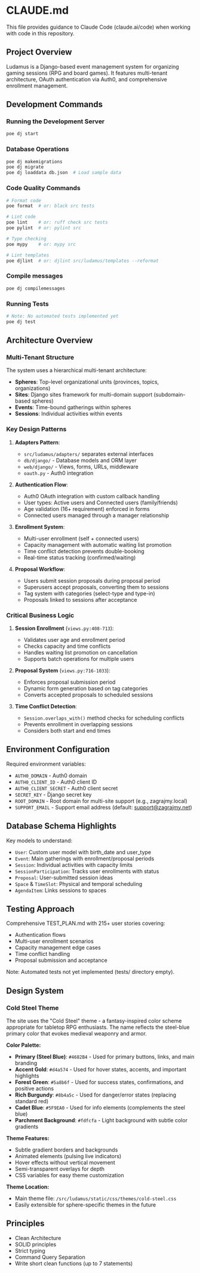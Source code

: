 # CLAUDE.md

This file provides guidance to Claude Code (claude.ai/code) when working with code in this repository.

## Project Overview

Ludamus is a Django-based event management system for organizing gaming sessions (RPG and board games). It features multi-tenant architecture, OAuth authentication via Auth0, and comprehensive enrollment management.

## Development Commands

### Running the Development Server
```bash
poe dj start
```

### Database Operations
```bash
poe dj makemigrations
poe dj migrate
poe dj loaddata db.json  # Load sample data
```

### Code Quality Commands
```bash
# Format code
poe format  # or: black src tests

# Lint code
poe lint    # or: ruff check src tests
poe pylint  # or: pylint src

# Type checking
poe mypy    # or: mypy src

# Lint templates
poe djlint  # or: djlint src/ludamus/templates --reformat
```

### Compile messages

```bash
poe dj compilemessages
```

### Running Tests
```bash
# Note: No automated tests implemented yet
poe dj test
```

## Architecture Overview

### Multi-Tenant Structure
The system uses a hierarchical multi-tenant architecture:
- **Spheres**: Top-level organizational units (provinces, topics, organizations)
- **Sites**: Django sites framework for multi-domain support (subdomain-based spheres)
- **Events**: Time-bound gatherings within spheres
- **Sessions**: Individual activities within events

### Key Design Patterns

1. **Adapters Pattern**: 
   - `src/ludamus/adapters/` separates external interfaces
   - `db/django/` - Database models and ORM layer
   - `web/django/` - Views, forms, URLs, middleware
   - `oauth.py` - Auth0 integration

2. **Authentication Flow**:
   - Auth0 OAuth integration with custom callback handling
   - User types: Active users and Connected users (family/friends)
   - Age validation (16+ requirement) enforced in forms
   - Connected users managed through a manager relationship

3. **Enrollment System**:
   - Multi-user enrollment (self + connected users)
   - Capacity management with automatic waiting list promotion
   - Time conflict detection prevents double-booking
   - Real-time status tracking (confirmed/waiting)

4. **Proposal Workflow**:
   - Users submit session proposals during proposal period
   - Superusers accept proposals, converting them to sessions
   - Tag system with categories (select-type and type-in)
   - Proposals linked to sessions after acceptance

### Critical Business Logic

1. **Session Enrollment** (`views.py:408-713`):
   - Validates user age and enrollment period
   - Checks capacity and time conflicts
   - Handles waiting list promotion on cancellation
   - Supports batch operations for multiple users

2. **Proposal System** (`views.py:716-1033`):
   - Enforces proposal submission period
   - Dynamic form generation based on tag categories
   - Converts accepted proposals to scheduled sessions

3. **Time Conflict Detection**:
   - `Session.overlaps_with()` method checks for scheduling conflicts
   - Prevents enrollment in overlapping sessions
   - Considers both start and end times

## Environment Configuration

Required environment variables:
- `AUTH0_DOMAIN` - Auth0 domain
- `AUTH0_CLIENT_ID` - Auth0 client ID
- `AUTH0_CLIENT_SECRET` - Auth0 client secret
- `SECRET_KEY` - Django secret key
- `ROOT_DOMAIN` - Root domain for multi-site support (e.g., zagrajmy.local)
- `SUPPORT_EMAIL` - Support email address (default: support@zagrajmy.net)

## Database Schema Highlights

Key models to understand:
- `User`: Custom user model with birth_date and user_type
- `Event`: Main gatherings with enrollment/proposal periods
- `Session`: Individual activities with capacity limits
- `SessionParticipation`: Tracks user enrollments with status
- `Proposal`: User-submitted session ideas
- `Space` & `TimeSlot`: Physical and temporal scheduling
- `AgendaItem`: Links sessions to spaces

## Testing Approach

Comprehensive TEST_PLAN.md with 215+ user stories covering:
- Authentication flows
- Multi-user enrollment scenarios
- Capacity management edge cases
- Time conflict handling
- Proposal submission and acceptance

Note: Automated tests not yet implemented (tests/ directory empty).

## Design System

### Cold Steel Theme
The site uses the "Cold Steel" theme - a fantasy-inspired color scheme appropriate for tabletop RPG enthusiasts. The name reflects the steel-blue primary color that evokes medieval weaponry and armor.

**Color Palette:**
- **Primary (Steel Blue)**: `#4682B4` - Used for primary buttons, links, and main branding
- **Accent Gold**: `#d4a574` - Used for hover states, accents, and important highlights
- **Forest Green**: `#5a8b6f` - Used for success states, confirmations, and positive actions
- **Rich Burgundy**: `#8b4a5c` - Used for danger/error states (replacing standard red)
- **Cadet Blue**: `#5F9EA0` - Used for info elements (complements the steel blue)
- **Parchment Background**: `#fdfcfa` - Light background with subtle color gradients

**Theme Features:**
- Subtle gradient borders and backgrounds
- Animated elements (pulsing live indicators)
- Hover effects without vertical movement
- Semi-transparent overlays for depth
- CSS variables for easy theme customization

**Theme Location:**
- Main theme file: `/src/ludamus/static/css/themes/cold-steel.css`
- Easily extensible for sphere-specific themes in the future

## Principles

- Clean Architecture
- SOLID principles
- Strict typing
- Command Query Separation
- Write short clean functions (up to 7 statements)
